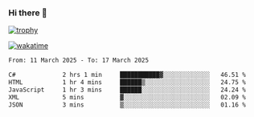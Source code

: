 ### Hi there 👋

[![trophy](https://github-profile-trophy.vercel.app/?username=cxnky&theme=dracula)](https://github.com/ryo-ma/github-profile-trophy)

[![wakatime](https://wakatime.com/badge/user/1c39c599-5497-41b9-a5be-2c4676e7fd23.svg)](https://wakatime.com/@1c39c599-5497-41b9-a5be-2c4676e7fd23)
<!--START_SECTION:waka-->

```txt
From: 11 March 2025 - To: 17 March 2025

C#             2 hrs 1 min     ███████████▓░░░░░░░░░░░░░   46.51 %
HTML           1 hr 4 mins     ██████▒░░░░░░░░░░░░░░░░░░   24.75 %
JavaScript     1 hr 3 mins     ██████░░░░░░░░░░░░░░░░░░░   24.24 %
XML            5 mins          ▓░░░░░░░░░░░░░░░░░░░░░░░░   02.09 %
JSON           3 mins          ▒░░░░░░░░░░░░░░░░░░░░░░░░   01.16 %
```

<!--END_SECTION:waka-->
